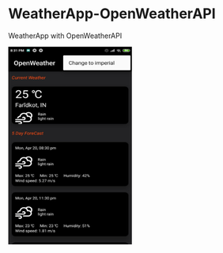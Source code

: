 # WeatherApp-OpenWeatherAPI
WeatherApp with OpenWeatherAPI

<a href="url"><img src="https://github.com/ManbirKakkar/WeatherApp-OpenWeatherAPI/blob/master/app_screenshot.jpg" height="400" width="250" ></a>

